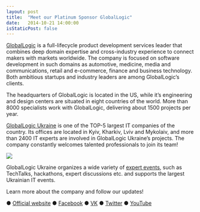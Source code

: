 ```yaml
---
layout: post
title:  "Meet our Platinum Sponsor GlobalLogic"
date:   2014-10-21 14:00:00
isStaticPost: false
---
```


[GlobalLogic](http://www.globallogic.com.ua/en/) is a full-lifecycle product development services leader that combines deep domain expertise and cross-industry experience to connect makers with markets worldwide. The company is focused on software development in such domains as automotive, medicine, media and communications, retail and e-commerce, finance and business technology. Both ambitious startups and industry leaders are among GlobalLogic’s clients. 

The headquarters of GlobalLogic is located in the US, while it’s engineering and design centers are situated in eight countries of the world. More than 8000 specialists work with GlobalLogic, delivering about 1500 projects per year.

[GlobalLogic Ukraine](http://www.globallogic.com.ua/) is one of the TOP-5 largest IT companies of the country. Its offices are located in Kyiv, Kharkiv, Lviv and Mykolaiv, and more than 2400 IT experts are involved in GlobalLogic Ukraine’s projects. The company constantly welcomes talented professionals to join its team!

<img src="{{ site.baseurl }}/img/posts/globallogic_main.png"/>

GlobalLogic Ukraine organizes a wide variety of [expert events](http://www.globallogic.com.ua/en/news/), such as TechTalks, hackathons, expert discussions etc. and supports the largest Ukrainian IT events. 

Learn more about the company and follow our updates!

● [Official website](http://www.globallogic.com.ua/en)
● [Facebook](https://www.facebook.com/GlobalLogicUkraine)
● [VK](http://vk.com/globallogicukraine)
● [Twitter](https://twitter.com/globallogic_ua)
● [YouTube](http://www.globallogic.com.ua/en/news/)